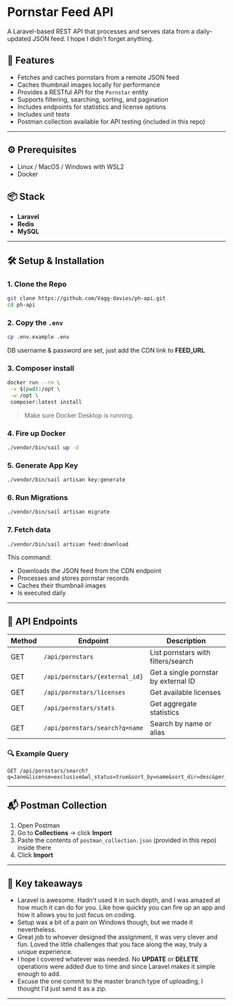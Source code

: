 
# Pornstar Feed API

A Laravel-based REST API that processes and serves data from a daily-updated JSON feed. I hope I didn't forget anything.

## 🚀 Features

- Fetches and caches pornstars from a remote JSON feed
- Caches thumbnail images locally for performance
- Provides a RESTful API for the `Pornstar` entity
- Supports filtering, searching, sorting, and pagination
- Includes endpoints for statistics and license options
- Includes unit tests
- Postman collection available for API testing (included in this repo)

---

## ⚙ Prerequisites 
- Linux / MacOS / Windows with WSL2
- Docker

## 📦 Stack

- **Laravel** 
- **Redis**
- **MySQL**
---

## 🛠 Setup & Installation

### 1. Clone the Repo

```bash
git clone https://github.com/Vagg-davios/ph-api.git
cd ph-api
````

### 2. Copy the `.env`

```bash
cp .env.example .env
```

DB username & password are set, just add the CDN link to **FEED_URL**

### 3. Composer install

```bash
docker run --rm \
 -v $(pwd):/opt \
 -w /opt \
 composer:latest install
```
> Make sure Docker Desktop is running.

### 4. Fire up Docker

```bash
./vendor/bin/sail up -d
```

### 5. Generate App Key

```bash
./vendor/bin/sail artisan key:generate
```

### 6. Run Migrations

```bash
./vendor/bin/sail artisan migrate
```

### 7. Fetch data

```bash
./vendor/bin/sail artisan feed:download
```

This command:

* Downloads the JSON feed from the CDN endpoint
* Processes and stores pornstar records
* Caches their thumbnail images
* Is executed daily

---

## 📡 API Endpoints

| Method | Endpoint                       | Description                          |
| ------ | ------------------------------ | ------------------------------------ |
| GET    | `/api/pornstars`               | List pornstars with filters/search   |
| GET    | `/api/pornstars/{external_id}` | Get a single pornstar by external ID |
| GET    | `/api/pornstars/licenses`      | Get available licenses               |
| GET    | `/api/pornstars/stats`         | Get aggregate statistics             |
| GET    | `/api/pornstars/search?q=name` | Search by name or alias              |

### 🔍 Example Query

```http
GET /api/pornstars/search?q=Jane&license=exclusive&wl_status=true&sort_by=name&sort_dir=desc&per_page=10
```

---

## 📬 Postman Collection

1. Open Postman
2. Go to **Collections** → click **Import**
3. Paste the contents of `postman_collection.json` (provided in this repo) inside there
4. Click **Import**

---

##  📝️ Key takeaways

* Laravel is awesome. Hadn't used it in such depth, and I was amazed at how much it can do for you. Like how quickly you can fire up an app and how it allows you to just focus on coding. 
* Setup was a bit of a pain on Windows though, but we made it nevertheless.
* Great job to whoever designed the assignment, it was very clever and fun. Loved the little challenges that you face along the way, truly a unique experience. 
* I hope I covered whatever was needed. No **UPDATE** or **DELETE** operations were added due to time and since Laravel makes it simple enough to add. 
* Excuse the one commit to the master branch type of uploading, I thought I'd just send it as a zip. 

---
